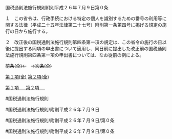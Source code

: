 国税通則法施行規則附則平成２６年７月９日第０条

１　この省令は、行政手続における特定の個人を識別するための番号の利用等に関する法律（平成二十五年法律第二十七号）附則第一条第四号に掲げる規定の施行の日から施行する。

２　改正後の国税通則法施行規則第四条第一項の規定は、この省令の施行の日以後に提出する同項の申出書について適用し、同日前に提出した改正前の国税通則法施行規則第四条第一項の申出書については、なお従前の例による。

~~前条(全)←~~　~~→次条(全)~~

[第１項(全)](国税通則法施行規則附則平成２６年７月９日第０条第１項_.md)  [第２項(全)](国税通則法施行規則附則平成２６年７月９日第０条第２項_.md)  

[第１項 　 ](国税通則法施行規則附則平成２６年７月９日第０条第１項.md)  [第２項 　 ](国税通則法施行規則附則平成２６年７月９日第０条第２項.md)  

#国税通則法施行規則

#国税通則法施行規則/附則平成２６年７月９日

#国税通則法施行規則/附則平成２６年７月９日/第０条

#国税通則法施行規則/附則平成２６年７月９日/第０条

